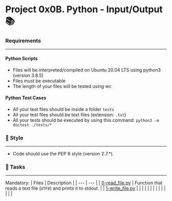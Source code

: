 # Project 0x0B. Python - Input/Output 📚

### Requirements
***
#### Python Scripts
* Files will be interpreted/compiled on Ubuntu 20.04 LTS using python3 (version 3.8.5)
* Files must be executable
* The length of your files will be tested using wc

#### Python Test Cases
* All your test files should be inside a folder `tests`
* All your test files should be text files (extension: `.txt`)
* All your tests should be executed by using this command: `python3 -m doctest ./tests/*`

### 🎨 Style
***
* Code should use the PEP 8 style (version 2.7.*).

### 🎯 Tasks
***
Mandatory:
| Files | Description |
| --- | --- |
| [0-read_file.py]() | Function that reads a text file (`UTF8`) and prints it to stdout. |
| [1-write_file.py]() |  |
| []() |  |
| []() |  |
| []() |  |
| []() |  |
